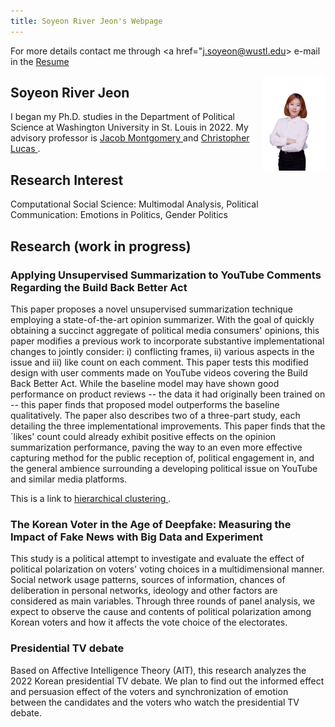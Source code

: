 ```yaml
---
title: Soyeon River Jeon's Webpage
---
```


For more details contact me through <a href="j.soyeon@wustl.edu> e-mail </a> in the <a href="https://river-jeon.github.io/pdf/JEON__SO_YEON_s_Resume_2024_01_30.pdf" target="_blank"> Resume </a>


<img align="right" src="pictures/Picture1.png" width=100>

## Soyeon River Jeon

I began my Ph.D. studies in the Department of Political Science at Washington University in St. Louis in 2022. My advisory professor is <a href="https://polisci.wustl.edu/people/jacob-montgomery"> Jacob Montgomery </a> and <a href="https://christopherlucas.org/"> Christopher Lucas </a>.

## Research Interest
Computational Social Science: Multimodal Analysis, Political Communication: Emotions in Politics, Gender Politics


## Research (work in progress)

### Applying Unsupervised Summarization to YouTube Comments Regarding the Build Back Better Act

This paper proposes a novel unsupervised summarization technique employing a state-of-the-art opinion summarizer. With the goal of quickly obtaining a succinct aggregate of political media consumers' opinions, this paper modifies a previous work to incorporate substantive implementational changes to jointly consider: i) conflicting frames, ii) various aspects in the issue and iii) like count on each comment. This paper tests this modified design with user comments made on YouTube videos covering the Build Back Better Act. While the baseline model may have shown good performance on product reviews -- the data it had originally been trained on -- this paper finds that proposed model outperforms the baseline qualitatively. The paper also describes two of a three-part study, each detailing the three implementational improvements. This paper finds that the `likes' count could already exhibit positive effects on the opinion summarization performance, paving the way to an even more effective capturing method for the public reception of, political engagement in, and the general ambience surrounding a developing political issue on YouTube and similar media platforms.

This is a link to <a href = "https://river-jeon.github.io/images/newplot.png" target="_blank"> hierarchical clustering </a>.

### The Korean Voter in the Age of Deepfake: Measuring the Impact of Fake News with Big Data and Experiment 

This study is a political attempt to investigate and evaluate the effect of political polarization on voters' voting choices in a multidimensional manner. Social network usage patterns, sources of information, chances of deliberation in personal networks, ideology and other factors are considered as main variables. Through three rounds of panel analysis, we expect to observe the cause and contents of political polarization among Korean voters and how it affects the vote choice of the electorates. 

### Presidential TV debate 

Based on Affective Intelligence Theory (AIT), this research analyzes the 2022 Korean presidential TV debate. We plan to find out the informed effect and persuasion effect of the voters and synchronization of emotion between the candidates and the voters who watch the presidential TV debate. 




